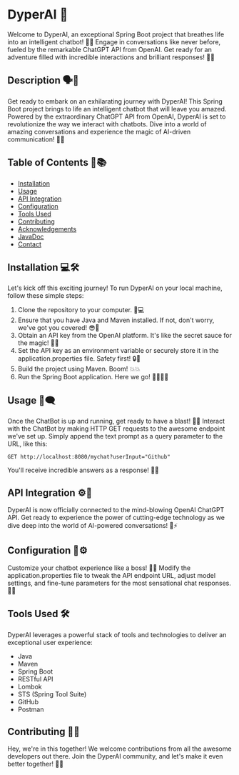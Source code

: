 # DyperAI 🤖

Welcome to DyperAI, an exceptional Spring Boot project that breathes life into an intelligent chatbot! 🎉🚀 Engage in conversations like never before, fueled by the remarkable ChatGPT API from OpenAI. Get ready for an adventure filled with incredible interactions and brilliant responses! 🌟💬

## Description  🗣️💬

Get ready to embark on an exhilarating journey with DyperAI! This Spring Boot project brings to life an intelligent chatbot that will leave you amazed. Powered by the extraordinary ChatGPT API from OpenAI, DyperAI is set to revolutionize the way we interact with chatbots. Dive into a world of amazing conversations and experience the magic of AI-driven communication! 🌟💬

## Table of Contents 📑📚  

- [Installation](#installation)
- [Usage](#usage)
- [API Integration](#api-integration)
- [Configuration](#configuration)
- [Tools Used](#tools-used)
- [Contributing](#contributing)
- [Acknowledgements](#acknowledgements)
- [JavaDoc](#javadoc)
- [Contact](#contact)

## Installation 💻🛠️

Let's kick off this exciting journey! To run DyperAI on your local machine, follow these simple steps:

1. Clone the repository to your computer. 🚀💻
2. Ensure that you have Java and Maven installed. If not, don't worry, we've got you covered! 😎🌟
3. Obtain an API key from the OpenAI platform. It's like the secret sauce for the magic! 🔑✨
4. Set the API key as an environment variable or securely store it in the application.properties file. Safety first! 🔒🔐
5. Build the project using Maven. Boom! 💥💥
6. Run the Spring Boot application. Here we go! 🏃‍♂️🏃‍♀️

## Usage 🚀🗨️

Once the ChatBot is up and running, get ready to have a blast! 🎉🎉 Interact with the ChatBot by making HTTP GET requests to the awesome endpoint we've set up. Simply append the text prompt as a query parameter to the URL, like this:

```
GET http://localhost:8080/mychat?userInput="Github"
```

You'll receive incredible answers as a response! 🤯💬

## API Integration ⚙️🔌

DyperAI is now officially connected to the mind-blowing OpenAI ChatGPT API. Get ready to experience the power of cutting-edge technology as we dive deep into the world of AI-powered conversations! 🤖⚡

## Configuration 🔧⚙️

Customize your chatbot experience like a boss! 🎩🎉 Modify the application.properties file to tweak the API endpoint URL, adjust model settings, and fine-tune parameters for the most sensational chat responses. 🌟💬

## Tools Used 🛠️

DyperAI leverages a powerful stack of tools and technologies to deliver an exceptional user experience:

- Java
- Maven
- Spring Boot
- RESTful API
- Lombok
- STS (Spring Tool Suite)
- GitHub
- Postman

## Contributing 🤝🎉

Hey, we're in this together! We welcome contributions from all the awesome developers out there. Join the DyperAI community, and let's make it even better together! 🙌🤩
